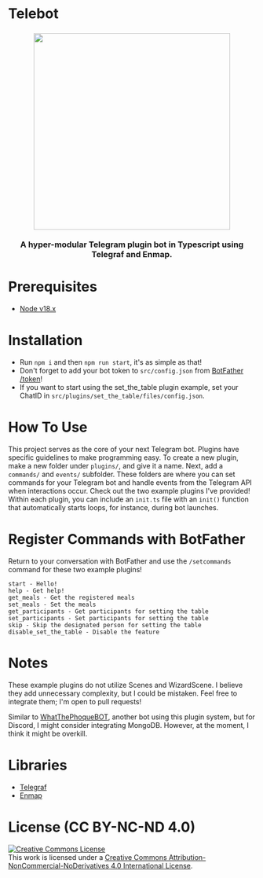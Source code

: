 # Telebot
<h3 align="center"><img src="https://github.com/LotharieSlayer/telebot/assets/49253492/aac7b741-3198-4b9a-b6ef-404ffdafb2e3" width="400px">
<br/>
<br/>
A hyper-modular Telegram plugin bot in Typescript using Telegraf and Enmap.
</h3>

# Prerequisites
- [Node v18.x](https://github.com/nvm-sh/nvm)

# Installation
- Run `npm i` and then `npm run start`, it's as simple as that!
- Don't forget to add your bot token to `src/config.json` from [BotFather /token](https://t.me/botfather)!
- If you want to start using the set_the_table plugin example, set your ChatID in `src/plugins/set_the_table/files/config.json`.

# How To Use
This project serves as the core of your next Telegram bot. Plugins have specific guidelines to make programming easy. To create a new plugin, make a new folder under `plugins/`, and give it a name. Next, add a `commands/` and `events/` subfolder. These folders are where you can set commands for your Telegram bot and handle events from the Telegram API when interactions occur. Check out the two example plugins I've provided! Within each plugin, you can include an `init.ts` file with an `init()` function that automatically starts loops, for instance, during bot launches.

# Register Commands with BotFather
Return to your conversation with BotFather and use the `/setcommands` command for these two example plugins!
```
start - Hello!
help - Get help!
get_meals - Get the registered meals
set_meals - Set the meals
get_participants - Get participants for setting the table
set_participants - Set participants for setting the table
skip - Skip the designated person for setting the table
disable_set_the_table - Disable the feature
```

# Notes
These example plugins do not utilize Scenes and WizardScene. I believe they add unnecessary complexity, but I could be mistaken. Feel free to integrate them; I'm open to pull requests!

Similar to [WhatThePhoqueBOT](https://github.com/LotharieSlayer/wtpbot), another bot using this plugin system, but for Discord, I might consider integrating MongoDB. However, at the moment, I think it might be overkill.

# Libraries
- [Telegraf](https://github.com/telegraf/telegraf)
- [Enmap](https://github.com/eslachance/enmap)

# License (CC BY-NC-ND 4.0)

<a rel="license" href="http://creativecommons.org/licenses/by-nc-nd/4.0/"><img alt="Creative Commons License" style="border-width:0" src="https://i.creativecommons.org/l/by-nc-nd/4.0/88x31.png" /></a><br />This work is licensed under a <a rel="license" href="http://creativecommons.org/licenses/by-nc-nd/4.0/">Creative Commons Attribution-NonCommercial-NoDerivatives 4.0 International License</a>.
